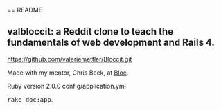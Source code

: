 == README

## valbloccit: a Reddit clone to teach the fundamentals of web development and Rails 4. 

https://github.com/valeriemettler/Bloccit.git

Made with my mentor, Chris Beck, at [Bloc](http://bloc.io).

Ruby version 2.0.0
config/application.yml

<tt>rake doc:app</tt>.
